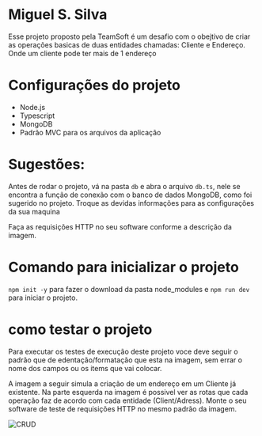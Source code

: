 # Miguel S. Silva

Esse projeto proposto pela TeamSoft é um desafio  com o obejtivo de criar as operações basicas de duas entidades chamadas:
Cliente e Endereço. Onde um cliente pode ter mais de 1 endereço

# Configurações do projeto
- Node.js
- Typescript
- MongoDB 
- Padrão MVC para os arquivos da aplicação

# Sugestões:
Antes de rodar o projeto, vá na pasta `db` e abra o arquivo `db.ts`, nele se encontra a função de conexão com o banco de dados MongoDB, como foi sugerido no projeto. Troque as devidas informações para as configurações da sua maquina

Faça as requisições HTTP no seu software conforme a descrição da imagem.

# Comando para inicializar o projeto
 `npm init -y` para fazer o download da pasta node_modules e  `npm run dev` para iniciar o projeto.


# como testar o projeto
Para executar os testes de execução deste projeto voce deve seguir o padrão que de edentação/formatação que esta na imagem, sem errar o nome dos campos ou os items que vai colocar.

A imagem a seguir simula a criação de um endereço em um Cliente já existente.
Na parte esquerda na imagem é possivel ver as rotas que cada operação faz de acordo com cada entidade (Client/Adress). Monte o seu software de teste de requisições HTTP no mesmo padrão da imagem.


![CRUD](https://user-images.githubusercontent.com/69445570/231390191-df5c05ac-4caf-4aee-bd95-4bb953b096a7.png)






